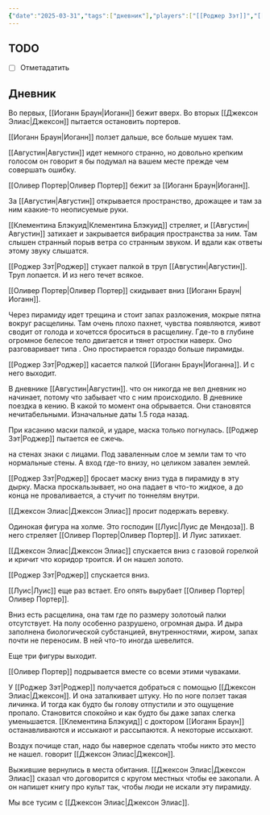 ```yaml
---
{"date":"2025-03-31","tags":["дневник"],"players":["[[Роджер Зэт]]","[[Оливер Портер\|Оливер Портер]]","[[Клементина Блэкуид\|Клементина Блэкуид]]","[[Иоганн Браун\|Иоганн Браун]]"],"campaign":"[[Маски Ньярлахотепа]]","world-date":"28 марта 1921","world-time-start":"день","dg-publish":true,"previous-session":"[[28 марта 2025]]","next-session":"[[12 мая 2025]]","permalink":"/31-marta-2025/","dgPassFrontmatter":true}
---
```



## TODO
- [ ] Отметадатить

## Дневник
Во первых, [[Иоганн Браун\|Иоганн]] бежит вверх. 
Во вторых [[Джексон Элиас\|Джексон]] пытается остановить портеров. 

[[Иоганн Браун\|Иоганн]] ползет дальше, все больше мушек там. 

[[Августин\|Августин]] идет немного странно, но довольно крепким голосом он говорит я бы подумал на вашем месте прежде чем совершать ошибку. 

[[Оливер Портер\|Оливер Портер]] бежит за [[Иоганн Браун\|Иоганн]].

За [[Августин\|Августин]] открывается пространство, дрожащее и там за ним каакие-то неописуемые руки.

[[Клементина Блэкуид\|Клементина Блэкуид]] стреляет, и [[Августин\|Августин]] затихает и закрывается вибрация пространства за ним. Там слышен странный порыв ветра со странным звуком. И вдали как ответы этому звуку слышатся.

[[Роджер Зэт\|Роджер]] стукает палкой в труп [[Августин\|Августин]]. Труп лопается. И из него течет всякое. 

[[Оливер Портер\|Оливер Портер]] скидывает вниз [[Иоганн Браун\|Иоганн]].

Через пирамиду идет трещина и стоит запах разложения, мокрые пятна вокруг расщелины. Там очень плохо пахнет, чувства появляются, живот сводит от голода и хочетсся броситься в расщелину. Где-то в глубине огромное белесое тело двигается и тянет отростки наверх. Оно разговаривает типа . Оно простирается гораздо больше пирамиды. 

[[Роджер Зэт\|Роджер]] касается палкой [[Иоганн Браун\|Иоганна]]. И с него выходит.

В дневнике [[Августин\|Августин]]. что он никогда не вел дневник но начинает, потому что забывает что с ним происходило. В дневнике поездка в кению. В какой то момент она обрывается. Они становятся нечитабельными. Изначальные даты 1.5 года назад. 

При касанию маски палкой, и ударе, маска только погнулась. [[Роджер Зэт\|Роджер]] пытается ее сжечь.

на стенах знаки с лицами. Под заваленным слое м земли там то что нормальные стены. А вход где-то внизу, но целиком завален землей. 

[[Роджер Зэт\|Роджер]] бросает маску вниз туда в пирамиду в эту дырку. Маска проскальзывает, но она падает в что-то жидкое, а до конца не проваливается, а стучит  по тоннелям внутри. 

[[Джексон Элиас\|Джексон Элиас]] просит подержать веревку. 

Одинокая фигура на холме. Это господин [[Луис\|Луис де Мендоза]]. В него стреляет [[Оливер Портер\|Оливер Портер]]. И Луис затихает.

[[Джексон Элиас\|Джексон Элиас]] спускается вниз с газовой горелкой и кричит что коридор троится. И он нашел золото. 

[[Роджер Зэт\|Роджер]] спускается вниз.

[[Луис\|Луис]] еще раз встает. Его опять вырубает [[Оливер Портер\|Оливер Портер]].

Вниз есть расщелина, она там где по размеру золотоый палки отсутствует. На полу особенно разрушено, огромная дыра. И дыра заполнена биологической субстанцией, внутренностями, жиром, запах почти не переносим. В ней что-то иногда шевелится.

Еще три фигуры выходит. 

[[Оливер Портер]] подрывается вместе со всеми этими чуваками.

У [[Роджер Зэт\|Роджер]] получается добраться с помощью [[Джексон Элиас\|Джексон]]. И она заталкивает штуку. Но по ноге ползет такая личинка. И тогда как будто бы голову отпустили и это ощущение пропало. Становится спокойно и как будто бы даже запах слегка уменьшается. [[Клементина Блэкуид]] с доктором [[Иоганн Браун]] останавливаются и иссыкают и рассыпаются. А некоторые иссыхают. 

Воздух почище стал, надо бы наверное сделать чтобы никто это место не нашел. говорит [[Джексон Элиас\|Джексон]].

Выжившие вернулись в места обитания. [[Джексон Элиас\|Джексон Элиас]] сказал что договорится с кругом местных чтобы ее закопали. А он напишет книгу про культ так, чтобы люди не искали эту пирамиду.

Мы все тусим с [[Джексон Элиас\|Джексон Элиас]]. 